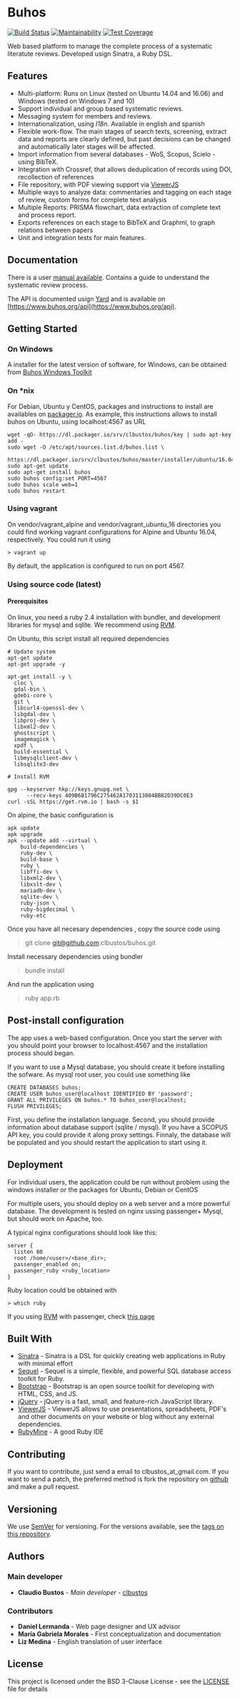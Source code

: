 # Buhos

[![Build Status](https://travis-ci.org/clbustos/buhos.svg?branch=master)](https://travis-ci.org/clbustos/buhos)
[![Maintainability](https://api.codeclimate.com/v1/badges/ffa582598127f86ed405/maintainability)](https://codeclimate.com/github/clbustos/buhos/maintainability)
[![Test Coverage](https://api.codeclimate.com/v1/badges/ffa582598127f86ed405/test_coverage)](https://codeclimate.com/github/clbustos/buhos/test_coverage)

Web based platform to manage the complete process of a systematic literatute reviews. Developed usign Sinatra, a Ruby DSL.


## Features

* Multi-platform: Runs on Linux (tested on Ubuntu 14.04 and 16.06) and Windows (tested on Windows 7 and 10)
* Support individual and group based systematic reviews. 
* Messaging system for members and reviews.
* Internationalization, using *I18n*. Available in english and spanish
* Flexible work-flow. The main stages of search texts, screening, extract data and reports are clearly defined, but past decisions can be changed and automatically later stages will be affected.
* Import information from several databases - WoS, Scopus, Scielo - using BibTeX.
* Integration with Crossref, that allows deduplication of records using DOI, recollection of references
* File repository, with PDF viewing support via [ViewerJS](http://viewerjs.org/)
* Multiple ways to analyze data: commentaries and tagging on each stage of review, custom forms for complete text analysis
* Multiple Reports: PRISMA flowchart, data extraction of complete text and process report. 
* Exports references on each stage to BibTeX and Graphml, to graph relations between papers
* Unit and integration tests for main features.

## Documentation

There is a user [manual available](https://github.com/clbustos/buhos/tree/master/docs/manual). Contains a guide to understand the systematic review process.

The API is documented usign [Yard](https://yardoc.org/) and is available on [https://www.buhos.org/api](https://www.buhos.org/api).

## Getting Started

### On Windows

A installer for the latest version of software, for Windows, can be obtained from [Buhos Windows Toolkit](https://github.com/clbustos/buhos-windows-tk/tree/master/windows_installer)

### On *nix

For Debian, Ubuntu y CentOS, packages and instructions to install are availables on [packager.io](https://packager.io/gh/clbustos/buhos).  As example, this instructions allows to install buhos on Ubuntu, using localhost:4567 as URL

    wget -qO- https://dl.packager.io/srv/clbustos/buhos/key | sudo apt-key add -
    sudo wget -O /etc/apt/sources.list.d/buhos.list \
      https://dl.packager.io/srv/clbustos/buhos/master/installer/ubuntu/16.04.repo
    sudo apt-get update
    sudo apt-get install buhos
    sudo buhos config:set PORT=4567
    sudo buhos scale web=1
    sudo buhos restart 

### Using vagrant

On vendor/vagrant_alpine and vendor/vagrant_ubuntu_16 directories you could find working vagrant configurations for Alpine and Ubuntu 16.04, respectively. You could run it using
    
    > vagrant up
    
By default, the application is configured to run on port 4567. 
    
### Using source code (latest)

#### Prerequisites


On linux, you need a ruby 2.4 installation with bundler, and development libraries for mysql and sqlite. We recommend using [RVM](https://rvm.io/).


On Ubuntu, this script install all required dependencies


    # Update system
    apt-get update
    apt-get upgrade -y
    
    apt-get install -y \
      cloc \
      gdal-bin \
      gdebi-core \
      git \
      libcurl4-openssl-dev \
      libgdal-dev \
      libproj-dev \
      libxml2-dev \
      ghostscript \
      imagemagick \
      xpdf \
      build-essential \
      libmysqlclient-dev \
      libsqlite3-dev
    
    # Install RVM
    
    gpg --keyserver hkp://keys.gnupg.net \
          --recv-keys 409B6B1796C275462A1703113804BB82D39DC0E3
    curl -sSL https://get.rvm.io | bash -s $1
    
      
On alpine, the basic configuration is   

    apk update
    apk upgrade
    apk --update add --virtual \
        build-dependencies \
        ruby-dev \
        build-base \
        ruby \
        libffi-dev \
        libxml2-dev \
        libxslt-dev \
        mariadb-dev \
        sqlite-dev \
        ruby-json \
        ruby-bigdecimal \
        ruby-etc    

Once you have all necesary dependencies , copy the source code using

   > git clone git@github.com:clbustos/buhos.git

Install necessary dependencies using bundler

   > bundle install
   
And run the application using

   > ruby app.rb

## Post-install configuration

The app uses a web-based configuration. Once you start the server with you should point your browser to localhost:4567 and the installation process should began.

If you want to use a Mysql database, you should create it before installing the sofware. As mysql root user, you could use something like

    CREATE DATABASES buhos;
    CREATE USER buhos_user@localhost IDENTIFIED BY 'password';
    GRANT ALL PRIVILEGES ON buhos.* TO buhos_user@localhost;
    FLUSH PRIVILEGES;

First, you define the installation language. Second, you should provide information about database support (sqlite / mysql). If you have a SCOPUS API key, you could provide it along proxy settings.
Finnaly, the database will be populated and you should restart the application to start using it.

    

## Deployment

For individual users, the application could be run without problem using the windows installer or the packages for Ubuntu, Debian or CentOS

For multiple users, you should deploy on a web server and a more powerful database. The development is tested on nginx ussing passenger+ Mysql, but should  work on Apache, too.

A typical nginx configurations should look like this:
    
    server {
      listen 80
      root /home/<user>/<base_dir>; 
      passenger_enabled on; 
      passenger_ruby <ruby_location> 
    }
    
Ruby location could be obtained with

    > which ruby

If you using [RVM](https://rvm.io/) with passenger, check [this page](https://rvm.io/deployment/passenger)


## Built With
* [Sinatra](http://sinatrarb.com/) - Sinatra is a DSL for quickly creating web applications in Ruby with minimal effort
* [Sequel](https://github.com/jeremyevans/sequel) - Sequel is a simple, flexible, and powerful SQL database access toolkit for Ruby.
* [Bootstrap](https://getbootstrap.com/) -  Bootstrap is an open source toolkit for developing with HTML, CSS, and JS.
* [jQuery](https://jquery.com/) - jQuery is a fast, small, and feature-rich JavaScript library. 
* [ViewerJS](http://viewerjs.org/) - ViewerJS allows to use presentations, spreadsheets, PDF's and other documents on your website or blog without any external dependencies.
* [RubyMine](https://www.jetbrains.com/ruby/) - A good Ruby IDE

## Contributing

If you want to contribute, just send a email to clbustos_at_gmail.com. If you want to send a patch, the preferred method is fork the repository on [github](https://github.com/clbustos/buhos) and make a pull request.

## Versioning

We use [SemVer](http://semver.org/) for versioning. For the versions available, see the [tags on this repository](https://github.com/clbustos/buhos/tags). 

## Authors

### Main developer

* **Claudio  Bustos** - *Main developer* - [clbustos](https://github.com/clbustos)

### Contributors
* **Daniel Lermanda** - Web page designer and UX advisor
* **María Gabriela Morales** - First conceptualization and documentation
* **Liz Medina** -  English translation of user interface


## License

This project is licensed under the BSD 3-Clause License - see the [LICENSE](LICENSE) file for details

